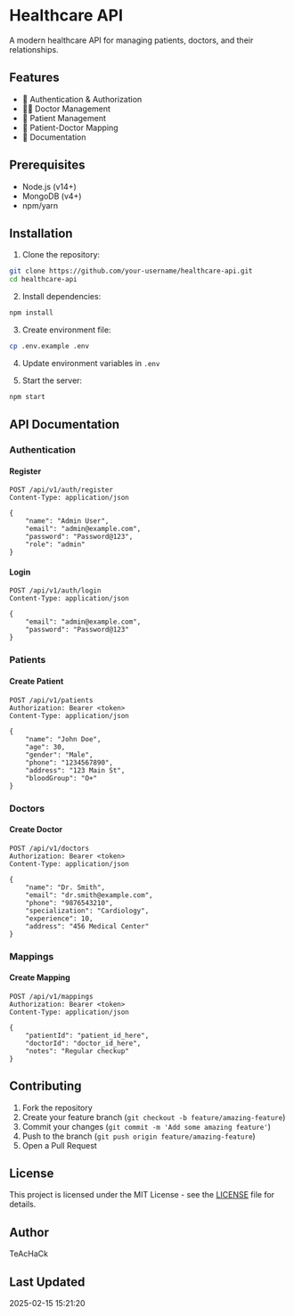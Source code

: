 # Healthcare API

A modern healthcare API for managing patients, doctors, and their relationships.

## Features

- 🔐 Authentication & Authorization
- 👨‍⚕️ Doctor Management
- 🏥 Patient Management
- 🔗 Patient-Doctor Mapping
- 📝 Documentation

## Prerequisites

- Node.js (v14+)
- MongoDB (v4+)
- npm/yarn

## Installation

1. Clone the repository:
```bash
git clone https://github.com/your-username/healthcare-api.git
cd healthcare-api
```

2. Install dependencies:
```bash
npm install
```

3. Create environment file:
```bash
cp .env.example .env
```

4. Update environment variables in `.env`

5. Start the server:
```bash
npm start
```

## API Documentation

### Authentication

#### Register
```http
POST /api/v1/auth/register
Content-Type: application/json

{
    "name": "Admin User",
    "email": "admin@example.com",
    "password": "Password@123",
    "role": "admin"
}
```

#### Login
```http
POST /api/v1/auth/login
Content-Type: application/json

{
    "email": "admin@example.com",
    "password": "Password@123"
}
```

### Patients

#### Create Patient
```http
POST /api/v1/patients
Authorization: Bearer <token>
Content-Type: application/json

{
    "name": "John Doe",
    "age": 30,
    "gender": "Male",
    "phone": "1234567890",
    "address": "123 Main St",
    "bloodGroup": "O+"
}
```

### Doctors

#### Create Doctor
```http
POST /api/v1/doctors
Authorization: Bearer <token>
Content-Type: application/json

{
    "name": "Dr. Smith",
    "email": "dr.smith@example.com",
    "phone": "9876543210",
    "specialization": "Cardiology",
    "experience": 10,
    "address": "456 Medical Center"
}
```

### Mappings

#### Create Mapping
```http
POST /api/v1/mappings
Authorization: Bearer <token>
Content-Type: application/json

{
    "patientId": "patient_id_here",
    "doctorId": "doctor_id_here",
    "notes": "Regular checkup"
}
```

## Contributing

1. Fork the repository
2. Create your feature branch (`git checkout -b feature/amazing-feature`)
3. Commit your changes (`git commit -m 'Add some amazing feature'`)
4. Push to the branch (`git push origin feature/amazing-feature`)
5. Open a Pull Request

## License

This project is licensed under the MIT License - see the [LICENSE](LICENSE) file for details.

## Author

TeAcHaCk

## Last Updated

2025-02-15 15:21:20
